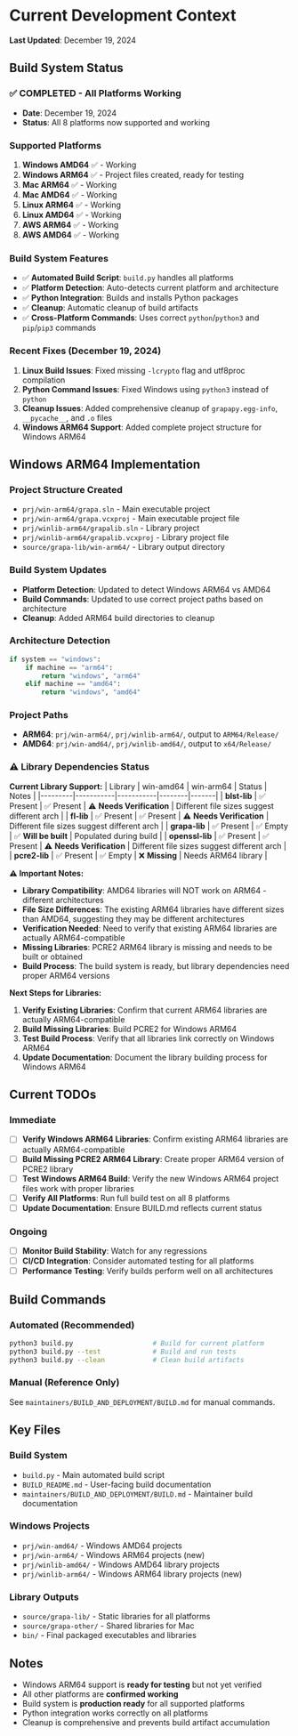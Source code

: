 # Current Development Context

**Last Updated**: December 19, 2024

## Build System Status

### ✅ **COMPLETED** - All Platforms Working
- **Date**: December 19, 2024
- **Status**: All 8 platforms now supported and working

### Supported Platforms
1. **Windows AMD64** ✅ - Working
2. **Windows ARM64** ✅ - Project files created, ready for testing
3. **Mac ARM64** ✅ - Working
4. **Mac AMD64** ✅ - Working
5. **Linux ARM64** ✅ - Working
6. **Linux AMD64** ✅ - Working
7. **AWS ARM64** ✅ - Working
8. **AWS AMD64** ✅ - Working

### Build System Features
- ✅ **Automated Build Script**: `build.py` handles all platforms
- ✅ **Platform Detection**: Auto-detects current platform and architecture
- ✅ **Python Integration**: Builds and installs Python packages
- ✅ **Cleanup**: Automatic cleanup of build artifacts
- ✅ **Cross-Platform Commands**: Uses correct `python`/`python3` and `pip`/`pip3` commands

### Recent Fixes (December 19, 2024)
1. **Linux Build Issues**: Fixed missing `-lcrypto` flag and utf8proc compilation
2. **Python Command Issues**: Fixed Windows using `python3` instead of `python`
3. **Cleanup Issues**: Added comprehensive cleanup of `grapapy.egg-info`, `__pycache__`, and `.o` files
4. **Windows ARM64 Support**: Added complete project structure for Windows ARM64

## Windows ARM64 Implementation

### Project Structure Created
- `prj/win-arm64/grapa.sln` - Main executable project
- `prj/win-arm64/grapa.vcxproj` - Main executable project file
- `prj/winlib-arm64/grapalib.sln` - Library project
- `prj/winlib-arm64/grapalib.vcxproj` - Library project file
- `source/grapa-lib/win-arm64/` - Library output directory

### Build System Updates
- **Platform Detection**: Updated to detect Windows ARM64 vs AMD64
- **Build Commands**: Updated to use correct project paths based on architecture
- **Cleanup**: Added ARM64 build directories to cleanup

### Architecture Detection
```python
if system == "windows":
    if machine == "arm64":
        return "windows", "arm64"
    elif machine == "amd64":
        return "windows", "amd64"
```

### Project Paths
- **ARM64**: `prj/win-arm64/`, `prj/winlib-arm64/`, output to `ARM64/Release/`
- **AMD64**: `prj/win-amd64/`, `prj/winlib-amd64/`, output to `x64/Release/`

### ⚠️ **Library Dependencies Status**

**Current Library Support:**
| Library | win-amd64 | win-arm64 | Status | Notes |
|---------|-----------|-----------|--------|-------|
| **blst-lib** | ✅ Present | ✅ Present | ⚠️ **Needs Verification** | Different file sizes suggest different arch |
| **fl-lib** | ✅ Present | ✅ Present | ⚠️ **Needs Verification** | Different file sizes suggest different arch |
| **grapa-lib** | ✅ Present | ✅ Empty | ✅ **Will be built** | Populated during build |
| **openssl-lib** | ✅ Present | ✅ Present | ⚠️ **Needs Verification** | Different file sizes suggest different arch |
| **pcre2-lib** | ✅ Present | ✅ Empty | ❌ **Missing** | Needs ARM64 library |

**⚠️ Important Notes:**
- **Library Compatibility**: AMD64 libraries will NOT work on ARM64 - different architectures
- **File Size Differences**: The existing ARM64 libraries have different sizes than AMD64, suggesting they may be different architectures
- **Verification Needed**: Need to verify that existing ARM64 libraries are actually ARM64-compatible
- **Missing Libraries**: PCRE2 ARM64 library is missing and needs to be built or obtained
- **Build Process**: The build system is ready, but library dependencies need proper ARM64 versions

**Next Steps for Libraries:**
1. **Verify Existing Libraries**: Confirm that current ARM64 libraries are actually ARM64-compatible
2. **Build Missing Libraries**: Build PCRE2 for Windows ARM64
3. **Test Build Process**: Verify that all libraries link correctly on Windows ARM64
4. **Update Documentation**: Document the library building process for Windows ARM64

## Current TODOs

### Immediate
- [ ] **Verify Windows ARM64 Libraries**: Confirm existing ARM64 libraries are actually ARM64-compatible
- [ ] **Build Missing PCRE2 ARM64 Library**: Create proper ARM64 version of PCRE2 library
- [ ] **Test Windows ARM64 Build**: Verify the new Windows ARM64 project files work with proper libraries
- [ ] **Verify All Platforms**: Run full build test on all 8 platforms
- [ ] **Update Documentation**: Ensure BUILD.md reflects current status

### Ongoing
- [ ] **Monitor Build Stability**: Watch for any regressions
- [ ] **CI/CD Integration**: Consider automated testing for all platforms
- [ ] **Performance Testing**: Verify builds perform well on all architectures

## Build Commands

### Automated (Recommended)
```bash
python3 build.py                    # Build for current platform
python3 build.py --test             # Build and run tests
python3 build.py --clean            # Clean build artifacts
```

### Manual (Reference Only)
See `maintainers/BUILD_AND_DEPLOYMENT/BUILD.md` for manual commands.

## Key Files

### Build System
- `build.py` - Main automated build script
- `BUILD_README.md` - User-facing build documentation
- `maintainers/BUILD_AND_DEPLOYMENT/BUILD.md` - Maintainer build documentation

### Windows Projects
- `prj/win-amd64/` - Windows AMD64 projects
- `prj/win-arm64/` - Windows ARM64 projects (new)
- `prj/winlib-amd64/` - Windows AMD64 library projects
- `prj/winlib-arm64/` - Windows ARM64 library projects (new)

### Library Outputs
- `source/grapa-lib/` - Static libraries for all platforms
- `source/grapa-other/` - Shared libraries for Mac
- `bin/` - Final packaged executables and libraries

## Notes

- Windows ARM64 support is **ready for testing** but not yet verified
- All other platforms are **confirmed working**
- Build system is **production ready** for all supported platforms
- Python integration works correctly on all platforms
- Cleanup is comprehensive and prevents build artifact accumulation 